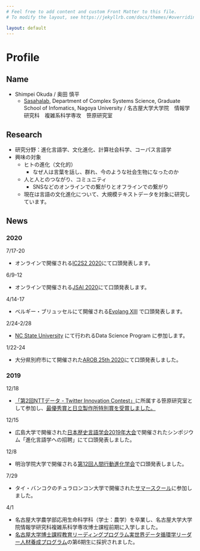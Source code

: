 ```yaml
---
# Feel free to add content and custom Front Matter to this file.
# To modify the layout, see https://jekyllrb.com/docs/themes/#overriding-theme-defaults

layout: default
---
```


# Profile

## Name
- Shimpei Okuda / 奥田 慎平
  - [Sasahalab](https://www.colorlessgreen.info/), Department of Complex Systems Science, Graduate School of Infomatics, Nagoya University / 名古屋大学大学院　情報学研究科　複雑系科学専攻　笹原研究室

## Research 
- 研究分野：進化言語学、文化進化、計算社会科学、コーパス言語学
- 興味の対象
  - ヒトの進化（文化的）
    - なぜ人は言葉を話し、群れ、今のような社会生物になったのか
  - 人と人とのつながり、コミュニティ
    - SNSなどのオンラインでの繋がりとオフラインでの繋がり
  - 現在は言語の文化進化について、大規模テキストデータを対象に研究しています。

## News

### 2020
7/17-20
- オンラインで開催される[IC2S2 2020](http://2020.ic2s2.org/6th-international-conference-computational-social-science)にて口頭発表します。

6/9-12
- オンラインで開催される[JSAI 2020](https://confit.atlas.jp/guide/event/jsai2020/session/2E07-11/category)にて口頭発表します。

4/14-17
- ベルギー・ブリュッセルにて開催される[Evolang XIII](https://brussels.evolang.org/) で口頭発表します。

2/24-2/28
- [NC State University](https://execed.poole.ncsu.edu/) にて行われるData Science Program に参加します。

1/22-24
- 大分県別府市にて開催された[AROB 25th 2020](https://isarob.org/symposium/)にて口頭発表しました。

### 2019
12/18
- [「第2回NTTデータ - Twitter Innovation Contest」](https://www.nttdata.com/jp/ja/news/information/2019/072400/)に所属する笹原研究室として参加し、[最優秀賞と日立製作所特別賞を受賞しました。](https://www.i.nagoya-u.ac.jp/%e7%ac%ac2%e5%9b%9entt%e3%83%87%e3%83%bc%e3%82%bftwitter-innovation-contest%e3%81%a7%e6%9c%80%e5%84%aa%e7%a7%80%e8%b3%9e%e3%81%8a%e3%82%88%e3%81%b3%e6%97%a5%e7%ab%8b%e8%a3%bd%e4%bd%9c%e6%89%80/)

12/15
- 広島大学で開催された[日本歴史言語学会2019年大会](http://www.google.com/url?q=http%3A%2F%2Fjp-histling.com%2F2019%2F06%2F14%2F2019convention-program%2F&sa=D&sntz=1&usg=AFQjCNGfRGxmWOFbWDb-zBnFypwFxWVHRA)で開催されたシンポジウム「進化言語学への招聘」にて口頭発表しました。

12/8
- 明治学院大学で開催される[第12回人間行動進化学会](https://www.google.com/url?q=https%3A%2F%2Finukailab.com%2Fhbesj%2F&sa=D&sntz=1&usg=AFQjCNEcwC65shZa53w-xNHIjTpCVRUDaA)で口頭発表しました。

7/29
- タイ・バンコクのチュラロンコン大学で開催された[サマースクール](http://www.sp.m.is.nagoya-u.ac.jp/SummerSchool2019/?fbclid=IwAR0116ZJ_Smd8qpsr7iQx0wBZeZKzTJDgvMPw223q-5zE6Te2z3dUKUAK6c)に参加しました。

4/1
- 名古屋大学農学部応用生命科学科（学士：農学）を卒業し、名古屋大学大学院情報学研究科複雑系科学専攻博士課程前期に入学しました。
- [名古屋大学博士課程教育リーディングプログラム実世界データ循環学リーダー人材養成プログラム](http://www.rwdc.is.nagoya-u.ac.jp/)の第6期生に採択されました。
